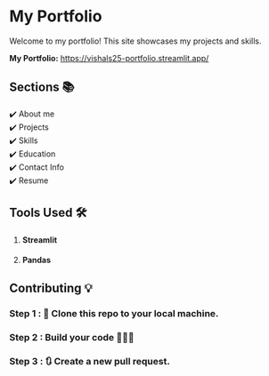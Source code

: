# My Portfolio

Welcome to my portfolio! This site showcases my projects and skills.

**My Portfolio:** https://vishals25-portfolio.streamlit.app/

## Sections 📚

✔️ About me  
✔️ Projects  
✔️ Skills  
✔️ Education  
✔️ Contact Info  
✔️ Resume  


## Tools Used 🛠️

 1. #### **Streamlit** 
 1. #### **Pandas**

## Contributing 💡

### Step 1  : 👯 Clone this repo to your local machine.

### Step 2 : Build your code 🔨🔨🔨

### Step 3 : 🔃 Create a new pull request.
